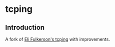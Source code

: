 # tcping

## Introduction

A fork of [Eli Fulkerson's tcping](https://www.elifulkerson.com/projects/tcping.php) with improvements.
